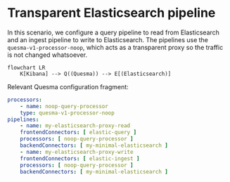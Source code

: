 # Transparent Elasticsearch pipeline

In this scenario, we configure a query pipeline to read from Elasticsearch and an ingest pipeline to write to Elasticsearch. The pipelines use the `quesma-v1-processor-noop`, which acts as a transparent proxy so the traffic is not changed whatsoever.

```mermaid
flowchart LR 
    K[Kibana] --> Q((Quesma)) --> E[(Elasticsearch)]
```

Relevant Quesma configuration fragment:
```yaml
processors:
    - name: noop-query-processor
    type: quesma-v1-processor-noop
pipelines:
    - name: my-elasticsearch-proxy-read
    frontendConnectors: [ elastic-query ]
    processors: [ noop-query-processor ]
    backendConnectors: [ my-minimal-elasticsearch ]
    - name: my-elasticsearch-proxy-write
    frontendConnectors: [ elastic-ingest ]
    processors: [ noop-query-processor ]
    backendConnectors: [ my-minimal-elasticsearch ]
```